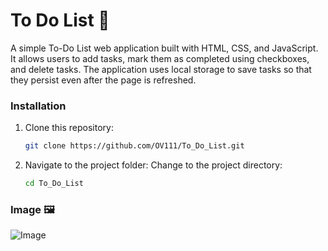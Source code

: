# To Do List 📝
A simple To-Do List web application built with HTML, CSS, and JavaScript. It allows users to add tasks, mark them as completed using checkboxes,
and delete tasks. The application uses local storage to save tasks so that they persist even after the page is refreshed.

### Installation

1. Clone this repository:
   ```sh
   git clone https://github.com/OV111/To_Do_List.git
   ```
2. Navigate to the project folder: Change to the project directory:
    ```sh
    cd To_Do_List
    ```

### Image 🖼️
![Image](https://github.com/user-attachments/assets/01e2284e-e548-429e-9c6d-c1b286adcae9)
